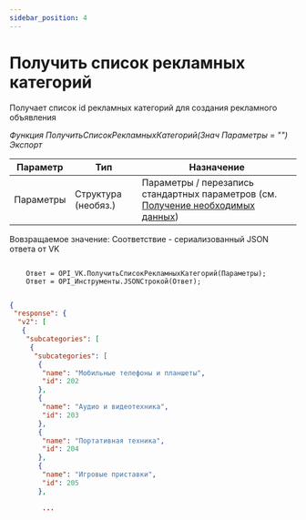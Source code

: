 ```yaml
---
sidebar_position: 4
---
```


# Получить список рекламных категорий
Получает список id рекламных категорий для создания рекламного объявления

*Функция ПолучитьСписокРекламныхКатегорий(Знач Параметры = "") Экспорт*

  | Параметр | Тип | Назначение |
  |-|-|-|
  | Параметры | Структура (необяз.) | Параметры / перезапись стандартных параметров (см. [Получение необходимых данных](../)) |
  
  Вовзращаемое значение: Соответствие - сериализованный JSON ответа от VK

```bsl title="Пример кода"
			
	Ответ = OPI_VK.ПолучитьСписокРекламныхКатегорий(Параметры);
	Ответ = OPI_Инструменты.JSONСтрокой(Ответ);

```

```json title="Результат"

{
 "response": {
  "v2": [
   {
    "subcategories": [
     {
      "subcategories": [
       {
        "name": "Мобильные телефоны и планшеты",
        "id": 202
       },
       {
        "name": "Аудио и видеотехника",
        "id": 203
       },
       {
        "name": "Портативная техника",
        "id": 204
       },
       {
        "name": "Игровые приставки",
        "id": 205
       },

		...

```
